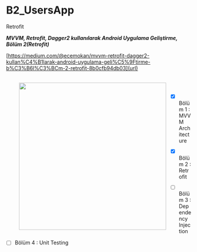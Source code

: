 # B2_UsersApp
Retrofit


**_MVVM, Retrofit, Dagger2 kullanılarak Android Uygulama Geliştirme, Bölüm 2(Retrofit)_**

[https://medium.com/@ecemokan/mvvm-retrofit-dagger2-kullan%C4%B1larak-android-uygulama-geli%C5%9Ftirme-b%C3%B6l%C3%BCm-2-retrofit-8b0cfb94db03](url)

<br>
<img align="left" hspace="35"  height="400" src="https://user-images.githubusercontent.com/13876601/77908295-e8388a80-7293-11ea-89af-db637a085f1c.PNG"> 

<br>

- [x]  Bölüm 1 : MVVM Architecture
- [x]  Bölüm 2 : Retrofit
- [ ]  Bölüm 3 : Dependency Injection
- [ ]  Bölüm 4 : Unit Testing



